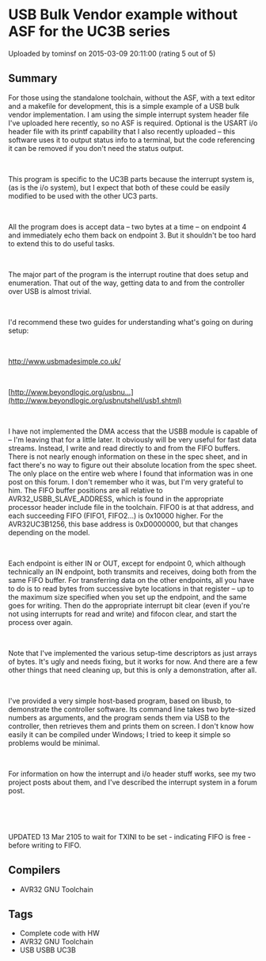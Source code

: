 # USB Bulk Vendor example without ASF for the UC3B series

Uploaded by tominsf on 2015-03-09 20:11:00 (rating 5 out of 5)

## Summary

For those using the standalone toolchain, without the ASF, with a text editor and a makefile for development, this is a simple example of a USB bulk vendor implementation. I am using the simple interrupt system header file I've uploaded here recently, so no ASF is required. Optional is the USART i/o header file with its printf capability that I also recently uploaded – this software uses it to output status info to a terminal, but the code referencing it can be removed if you don't need the status output.


 


This program is specific to the UC3B parts because the interrupt system is, (as is the i/o system), but I expect that both of these could be easily modified to be used with the other UC3 parts.


 


All the program does is accept data – two bytes at a time – on endpoint 4 and immediately echo them back on endpoint 3. But it shouldn't be too hard to extend this to do useful tasks.


 


The major part of the program is the interrupt routine that does setup and enumeration. That out of the way, getting data to and from the controller over USB is almost trivial.


 


I'd recommend these two guides for understanding what's going on during setup:


 


<http://www.usbmadesimple.co.uk/>


 


[http://www.beyondlogic.org/usbnu...](http://www.beyondlogic.org/usbnutshell/usb1.shtml)


 


I have not implemented the DMA access that the USBB module is capable of – I'm leaving that for a little later. It obviously will be very useful for fast data streams. Instead, I write and read directly to and from the FIFO buffers. There is not nearly enough information on these in the spec sheet, and in fact there's no way to figure out their absolute location from the spec sheet. The only place on the entire web where I found that information was in one post on this forum. I don't remember who it was, but I'm very grateful to him. The FIFO buffer positions are all relative to AVR32\_USBB\_SLAVE\_ADDRESS, which is found in the appropriate processor header include file in the toolchain. FIFO0 is at that address, and each succeeding FIFO (FIFO1, FIFO2...) is 0x10000 higher. For the AVR32UC3B1256, this base address is 0xD0000000, but that changes depending on the model.


 


Each endpoint is either IN or OUT, except for endpoint 0, which although technically an IN endpoint, both transmits and receives, doing both from the same FIFO buffer. For transferring data on the other endpoints, all you have to do is to read bytes from successive byte locations in that register – up to the maximum size specified when you set up the endpoint, and the same goes for writing. Then do the appropriate interrupt bit clear (even if you're not using interrupts for read and write) and fifocon clear, and start the process over again.


 


Note that I've implemented the various setup-time descriptors as just arrays of bytes. It's ugly and needs fixing, but it works for now. And there are a few other things that need cleaning up, but this is only a demonstration, after all.


 


I've provided a very simple host-based program, based on libusb, to demonstrate the controller software. Its command line takes two byte-sized numbers as arguments, and the program sends them via USB to the controller, then retrieves them and prints them on screen. I don't know how easily it can be compiled under Windows; I tried to keep it simple so problems would be minimal.


 


For information on how the interrupt and i/o header stuff works, see my two project posts about them, and I've described the interrupt system in a forum post.


 


 


UPDATED 13 Mar 2105 to wait for TXINI to be set - indicating FIFO is free - before writing to FIFO.

## Compilers

- AVR32 GNU Toolchain

## Tags

- Complete code with HW
- AVR32 GNU Toolchain
- USB USBB UC3B
